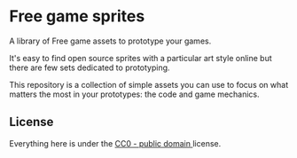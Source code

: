 # Free game sprites

A library of Free game assets to prototype your games.

It's easy to find open source sprites with a particular art style online but there are few sets dedicated to prototyping.

This repository is a collection of simple assets you can use to focus on what matters the most in your prototypes: the code and game mechanics.

## License

Everything here is under the [ CC0 - public domain ](https://creativecommons.org/publicdomain/zero/1.0/) license.
